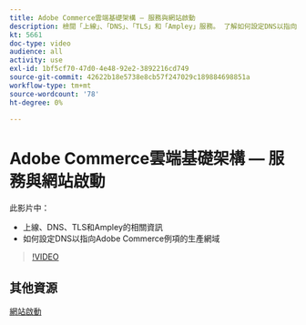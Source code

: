 ```yaml
---
title: Adobe Commerce雲端基礎架構 — 服務與網站啟動
description: 檢閱「上線」、「DNS」、「TLS」和「Ampley」服務。 了解如何設定DNS以指向Adobe Commerce例項的生產網域。
kt: 5661
doc-type: video
audience: all
activity: use
exl-id: 1bf5cf70-47d0-4e48-92e2-3892216cd749
source-git-commit: 42622b18e5738e8cb57f247029c189884698851a
workflow-type: tm+mt
source-wordcount: '78'
ht-degree: 0%

---
```


# Adobe Commerce雲端基礎架構 — 服務與網站啟動

此影片中：

- 上線、DNS、TLS和Ampley的相關資訊
- 如何設定DNS以指向Adobe Commerce例項的生產網域

>[!VIDEO](https://video.tv.adobe.com/v/35697?quality=12&learn=on)

## 其他資源

[網站啟動](https://devdocs.magento.com/cloud/live/live.html)
